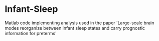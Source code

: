 # Infant-Sleep
Matlab code implementing analysis used in the paper 'Large-scale brain modes reorganize between infant sleep states and carry prognostic information for preterms'
